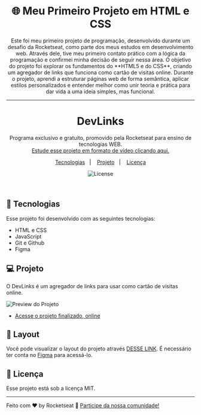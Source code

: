 <h1 align="center">🌐 Meu Primeiro Projeto em HTML e CSS</h1>

<p align="center">
Este foi meu primeiro projeto de programação, desenvolvido durante um desafio da Rocketseat, como parte dos meus estudos em desenvolvimento web. Através dele, tive meu primeiro contato prático com a lógica da programação e confirmei minha decisão de seguir nessa área. O objetivo do projeto foi explorar os fundamentos do **HTML5 e do CSS**, criando um agregador de links que funciona como cartão de visitas online. Durante o projeto, aprendi a estruturar páginas web de forma semântica, aplicar estilos personalizados e entender melhor como unir teoria e prática para dar vida a uma ideia simples, mas funcional.
</p>

---
 
<h1 align="center"> DevLinks </h1>

<p align="center">
Programa exclusivo e gratuito, promovido pela Rocketseat para ensino de tecnologias WEB. <br/>
<a href="https://app.rocketseat.com.br/journey/discover/overview">Estude esse projeto em formato de vídeo clicando aqui.</a>
</p>

<p align="center">
  <a href="#-tecnologias">Tecnologias</a>&nbsp;&nbsp;&nbsp;|&nbsp;&nbsp;&nbsp;
  <a href="#-projeto">Projeto</a>&nbsp;&nbsp;&nbsp;|&nbsp;&nbsp;&nbsp;
  <a href="#memo-licença">Licença</a>
</p>

<p align="center">
  <img alt="License" src="https://img.shields.io/static/v1?label=license&message=MIT&color=49AA26&labelColor=000000">
</p>

<br>

## 🚀 Tecnologias

Esse projeto foi desenvolvido com as seguintes tecnologias:

- HTML e CSS
- JavaScript
- Git e Github
- Figma

## 💻 Projeto

O DevLinks é um agregador de links para usar como cartão de visitas online.

![Preview do Projeto](./minha-imagem.png)


- [Acesse o projeto finalizado, online](https://maykbrito.github.io/devlinks)

## 🔖 Layout

Você pode visualizar o layout do projeto através [DESSE LINK](https://www.figma.com/community/file/1187422022288947321). É necessário ter conta no [Figma](https://figma.com) para acessá-lo.

## :memo: Licença

Esse projeto está sob a licença MIT.

---

Feito com ♥ by Rocketseat :wave: [Participe da nossa comunidade!](https://discord.gg/rocketseat)
